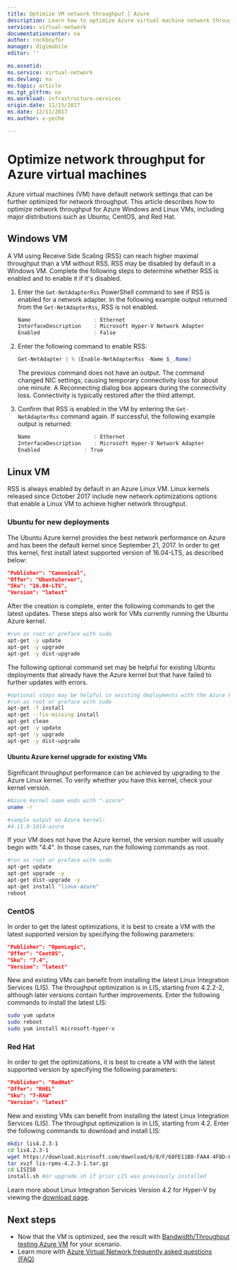 ```yaml
---
title: Optimize VM network throughput | Azure
description: Learn how to optimize Azure virtual machine network throughput.
services: virtual-network
documentationcenter: na
author: rockboyfor
manager: digimobile
editor: ''

ms.assetid:
ms.service: virtual-network
ms.devlang: na
ms.topic: article
ms.tgt_pltfrm: na
ms.workload: infrastructure-services
origin.date: 11/15/2017
ms.date: 12/11/2017
ms.author: v-yeche

---
```


# Optimize network throughput for Azure virtual machines

Azure virtual machines (VM) have default network settings that can be further optimized for network throughput. This article describes how to optimize network throughput for Azure Windows and Linux VMs, including major distributions such as Ubuntu, CentOS, and Red Hat.

## Windows VM

A VM using Receive Side Scaling (RSS) can reach higher maximal throughput than a VM without RSS. RSS may be disabled by default in a Windows VM. Complete the following steps to determine whether RSS is enabled and to enable it if it's disabled.
<!-- Not Avaialable virtual-network-create-vm-accelerated-networking.md -->

1. Enter the `Get-NetAdapterRss` PowerShell command to see if RSS is enabled for a network adapter. In the following example output returned from the `Get-NetAdapterRss`, RSS is not enabled.

    ```powershell
    Name					: Ethernet
    InterfaceDescription	: Microsoft Hyper-V Network Adapter
    Enabled				 	: False
    ```
2. Enter the following command to enable RSS:

    ```powershell
    Get-NetAdapter | % {Enable-NetAdapterRss -Name $_.Name}
    ```
    The previous command does not have an output. The command changed NIC settings, causing temporary connectivity loss for about one minute. A Reconnecting dialog box appears during the connectivity loss. Connectivity is typically restored after the third attempt.
3. Confirm that RSS is enabled in the VM by entering the `Get-NetAdapterRss` command again. If successful, the following example output is returned:

    ```powershell
    Name					: Ethernet
    InterfaceDescription	: Microsoft Hyper-V Network Adapter
    Enabled				 : True
    ```

## Linux VM

RSS is always enabled by default in an Azure Linux VM. Linux kernels released since October 2017 include new network optimizations options that enable a Linux VM to achieve higher network throughput.

### Ubuntu for new deployments

The Ubuntu Azure kernel provides the best network performance on Azure and has been the default kernel since September 21, 2017. In order to get this kernel, first install latest supported version of 16.04-LTS, as described below:
```json
"Publisher": "Canonical",
"Offer": "UbuntuServer",
"Sku": "16.04-LTS",
"Version": "latest"
```
After the creation is complete, enter the following commands to get the latest updates. These steps also work for VMs currently running the Ubuntu Azure kernel.

```bash
#run as root or preface with sudo
apt-get -y update
apt-get -y upgrade
apt-get -y dist-upgrade
```

The following optional command set may be helpful for existing Ubuntu deployments that already have the Azure kernel but that have failed to further updates with errors.

```bash
#optional steps may be helpful in existing deployments with the Azure kernel
#run as root or preface with sudo
apt-get -f install
apt-get --fix-missing install
apt-get clean
apt-get -y update
apt-get -y upgrade
apt-get -y dist-upgrade
```

#### Ubuntu Azure kernel upgrade for existing VMs

Significant throughput performance can be achieved by upgrading to the Azure Linux kernel. To verify whether you have this kernel, check your kernel version.

```bash
#Azure kernel name ends with "-azure"
uname -r

#sample output on Azure kernel:
#4.11.0-1014-azure
```

If your VM does not have the Azure kernel, the version number will usually begin with "4.4". In those cases, run the following commands as root.
```bash
#run as root or preface with sudo
apt-get update
apt-get upgrade -y
apt-get dist-upgrade -y
apt-get install "linux-azure"
reboot
```

### CentOS

In order to get the latest optimizations, it is best to create a VM with the latest supported version by specifying the following parameters:
```json
"Publisher": "OpenLogic",
"Offer": "CentOS",
"Sku": "7.4",
"Version": "latest"
```
New and existing VMs can benefit from installing the latest Linux Integration Services (LIS).
The throughput optimization is in LIS, starting from 4.2.2-2, although later versions contain further improvements. Enter the following
commands to install the latest LIS:

```bash
sudo yum update
sudo reboot
sudo yum install microsoft-hyper-v
```

### Red Hat

In order to get the optimizations, it is best to create a VM with the latest supported version by specifying the following parameters:
```json
"Publisher": "RedHat"
"Offer": "RHEL"
"Sku": "7-RAW"
"Version": "latest"
```
New and existing VMs can benefit from installing the latest Linux Integration Services (LIS).
The throughput optimization is in LIS, starting from 4.2. Enter the following commands to download and install LIS:

```bash
mkdir lis4.2.3-1
cd lis4.2.3-1
wget https://download.microsoft.com/download/6/8/F/68FE11B8-FAA4-4F8D-8C7D-74DA7F2CFC8C/lis-rpms-4.2.3-1.tar.gz
tar xvzf lis-rpms-4.2.3-1.tar.gz
cd LISISO
install.sh #or upgrade.sh if prior LIS was previously installed
```

Learn more about Linux Integration Services Version 4.2 for Hyper-V by viewing the [download page](https://www.microsoft.com/download/details.aspx?id=55106).

## Next steps
* Now that the VM is optimized, see the result with [Bandwidth/Throughput testing Azure VM](virtual-network-bandwidth-testing.md) for your scenario.
* Learn more with [Azure Virtual Network frequently asked questions (FAQ)](virtual-networks-faq.md)

<!--Update_Description: wording update， update meta properties -->